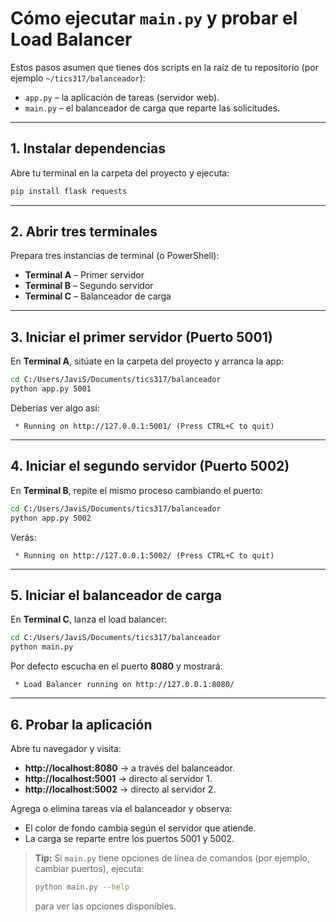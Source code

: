 # Cómo ejecutar `main.py` y probar el Load Balancer

Estos pasos asumen que tienes dos scripts en la raíz de tu repositorio (por ejemplo `~/tics317/balanceador`):

- `app.py` – la aplicación de tareas (servidor web).  
- `main.py` – el balanceador de carga que reparte las solicitudes.  

---

## 1. Instalar dependencias

Abre tu terminal en la carpeta del proyecto y ejecuta:

```bash
pip install flask requests
```

---

## 2. Abrir tres terminales

Prepara tres instancias de terminal (o PowerShell):

- **Terminal A** – Primer servidor  
- **Terminal B** – Segundo servidor  
- **Terminal C** – Balanceador de carga  

---

## 3. Iniciar el primer servidor (Puerto 5001)

En **Terminal A**, sitúate en la carpeta del proyecto y arranca la app:

```bash
cd C:/Users/JaviS/Documents/tics317/balanceador
python app.py 5001
```

Deberías ver algo así:

```
 * Running on http://127.0.0.1:5001/ (Press CTRL+C to quit)
```

---

## 4. Iniciar el segundo servidor (Puerto 5002)

En **Terminal B**, repite el mismo proceso cambiando el puerto:

```bash
cd C:/Users/JaviS/Documents/tics317/balanceador
python app.py 5002
```

Verás:

```
 * Running on http://127.0.0.1:5002/ (Press CTRL+C to quit)
```

---

## 5. Iniciar el balanceador de carga

En **Terminal C**, lanza el load balancer:

```bash
cd C:/Users/JaviS/Documents/tics317/balanceador
python main.py
```

Por defecto escucha en el puerto **8080** y mostrará:

```
 * Load Balancer running on http://127.0.0.1:8080/
```

---

## 6. Probar la aplicación

Abre tu navegador y visita:

- **http://localhost:8080** → a través del balanceador.  
- **http://localhost:5001** → directo al servidor 1.  
- **http://localhost:5002** → directo al servidor 2.  

Agrega o elimina tareas vía el balanceador y observa:

- El color de fondo cambia según el servidor que atiende.  
- La carga se reparte entre los puertos 5001 y 5002.  

> **Tip:** Si `main.py` tiene opciones de línea de comandos (por ejemplo, cambiar puertos), ejecuta:
> ```bash
> python main.py --help
> ```
> para ver las opciones disponibles.

